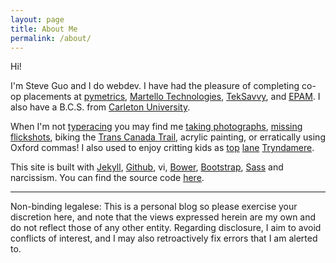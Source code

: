 ```yaml
---
layout: page
title: About Me
permalink: /about/
---
```


Hi!

I'm Steve Guo and I do webdev. I have had the pleasure of completing co-op placements at [pymetrics][py], [Martello Technologies][martello], [TekSavvy][tsi], and [EPAM][epam]. I also have a B.C.S. from [Carleton University](http://carleton.ca/).

When I'm not [typeracing][typestart] you may find me [taking photographs][flickr], [missing flickshots][ql], biking the [Trans Canada Trail][trail], acrylic painting, or erratically using Oxford commas! I also used to enjoy critting kids as [top][3la] [lane][lecarre] [Tryndamere][suchbot].

This site is built with [Jekyll](http://jekyllrb.com/), [Github](https://github.com/), vi, [Bower][bower], [Bootstrap][bootstrap], [Sass][sass] and narcissism. You can find the source code [here](https://github.com/scguo/scguo.github.io).

---

Non-binding legalese: This is a personal blog so please exercise your discretion here, and note that the views expressed herein are my own and do not reflect those of any other entity. Regarding disclosure, I aim to avoid conflicts of interest, and I may also retroactively fix errors that I am alerted to.

[py]: https://www.pymetrics.com/
[martello]: http://martellotech.com/
[tsi]: https://teksavvy.com/
[epam]: https://www.epam.com/
[typestart]: https://data.typeracer.com/pit/profile?user=scguo
[flickr]: https://www.flickr.com/photos/scguo/
[ql]: https://www.quakelive.com/
[3la]: http://quickfind.kassad.in/profile/na/3La/
[lecarre]: http://quickfind.kassad.in/profile/na/LeCarre/
[suchbot]: http://quickfind.kassad.in/profile/na/SuchBot/
[trail]: http://tctrail.ca/
[bower]: http://bower.io/
[bootstrap]: http://getbootstrap.com/
[sass]: http://sass-lang.com/
